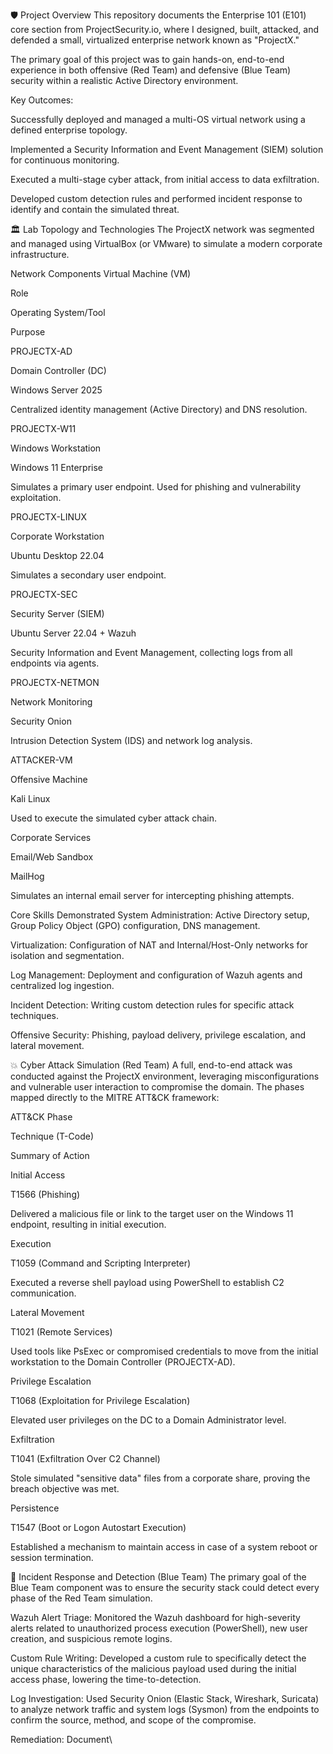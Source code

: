 🛡️ Project Overview
This repository documents the Enterprise 101 (E101) core section from ProjectSecurity.io, where I designed, built, attacked, and defended a small, virtualized enterprise network known as "ProjectX."

The primary goal of this project was to gain hands-on, end-to-end experience in both offensive (Red Team) and defensive (Blue Team) security within a realistic Active Directory environment.

Key Outcomes:

Successfully deployed and managed a multi-OS virtual network using a defined enterprise topology.

Implemented a Security Information and Event Management (SIEM) solution for continuous monitoring.

Executed a multi-stage cyber attack, from initial access to data exfiltration.

Developed custom detection rules and performed incident response to identify and contain the simulated threat.

🏛️ Lab Topology and Technologies
The ProjectX network was segmented and managed using VirtualBox (or VMware) to simulate a modern corporate infrastructure.

Network Components
Virtual Machine (VM)

Role

Operating System/Tool

Purpose

PROJECTX-AD

Domain Controller (DC)

Windows Server 2025

Centralized identity management (Active Directory) and DNS resolution.

PROJECTX-W11

Windows Workstation

Windows 11 Enterprise

Simulates a primary user endpoint. Used for phishing and vulnerability exploitation.

PROJECTX-LINUX

Corporate Workstation

Ubuntu Desktop 22.04

Simulates a secondary user endpoint.

PROJECTX-SEC

Security Server (SIEM)

Ubuntu Server 22.04 + Wazuh

Security Information and Event Management, collecting logs from all endpoints via agents.

PROJECTX-NETMON

Network Monitoring

Security Onion

Intrusion Detection System (IDS) and network log analysis.

ATTACKER-VM

Offensive Machine

Kali Linux

Used to execute the simulated cyber attack chain.

Corporate Services

Email/Web Sandbox

MailHog

Simulates an internal email server for intercepting phishing attempts.

Core Skills Demonstrated
System Administration: Active Directory setup, Group Policy Object (GPO) configuration, DNS management.

Virtualization: Configuration of NAT and Internal/Host-Only networks for isolation and segmentation.

Log Management: Deployment and configuration of Wazuh agents and centralized log ingestion.

Incident Detection: Writing custom detection rules for specific attack techniques.

Offensive Security: Phishing, payload delivery, privilege escalation, and lateral movement.

💥 Cyber Attack Simulation (Red Team)
A full, end-to-end attack was conducted against the ProjectX environment, leveraging misconfigurations and vulnerable user interaction to compromise the domain. The phases mapped directly to the MITRE ATT&CK framework:

ATT&CK Phase

Technique (T-Code)

Summary of Action

Initial Access

T1566 (Phishing)

Delivered a malicious file or link to the target user on the Windows 11 endpoint, resulting in initial execution.

Execution

T1059 (Command and Scripting Interpreter)

Executed a reverse shell payload using PowerShell to establish C2 communication.

Lateral Movement

T1021 (Remote Services)

Used tools like PsExec or compromised credentials to move from the initial workstation to the Domain Controller (PROJECTX-AD).

Privilege Escalation

T1068 (Exploitation for Privilege Escalation)

Elevated user privileges on the DC to a Domain Administrator level.

Exfiltration

T1041 (Exfiltration Over C2 Channel)

Stole simulated "sensitive data" files from a corporate share, proving the breach objective was met.

Persistence

T1547 (Boot or Logon Autostart Execution)

Established a mechanism to maintain access in case of a system reboot or session termination.

🔎 Incident Response and Detection (Blue Team)
The primary goal of the Blue Team component was to ensure the security stack could detect every phase of the Red Team simulation.

Wazuh Alert Triage: Monitored the Wazuh dashboard for high-severity alerts related to unauthorized process execution (PowerShell), new user creation, and suspicious remote logins.

Custom Rule Writing: Developed a custom rule to specifically detect the unique characteristics of the malicious payload used during the initial access phase, lowering the time-to-detection.

Log Investigation: Used Security Onion (Elastic Stack, Wireshark, Suricata) to analyze network traffic and system logs (Sysmon) from the endpoints to confirm the source, method, and scope of the compromise.

Remediation: Document\
